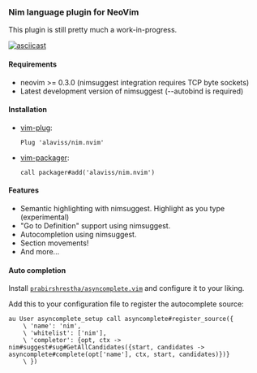 ### Nim language plugin for NeoVim

This plugin is still pretty much a work-in-progress.

[![asciicast](https://asciinema.org/a/223646.svg)](https://asciinema.org/a/223646)

#### Requirements

- neovim >= 0.3.0 (nimsuggest integration requires TCP byte sockets)
- Latest development version of nimsuggest (--autobind is required)

#### Installation

- [vim-plug]:

      Plug 'alaviss/nim.nvim'

- [vim-packager]:

      call packager#add('alaviss/nim.nvim')

#### Features

- Semantic highlighting with nimsuggest. Highlight as you type (experimental)
- "Go to Definition" support using nimsuggest.
- Autocompletion using nimsuggest.
- Section movements!
- And more...

#### Auto completion

Install [`prabirshrestha/asyncomplete.vim`][0] and configure it to your liking.

Add this to your configuration file to register the autocomplete source:

```vim
au User asyncomplete_setup call asyncomplete#register_source({
    \ 'name': 'nim',
    \ 'whitelist': ['nim'],
    \ 'completor': {opt, ctx -> nim#suggest#sug#GetAllCandidates({start, candidates -> asyncomplete#complete(opt['name'], ctx, start, candidates)})}
    \ })
```

[0]: https://github.com/prabirshrestha/asyncomplete.vim
[vim-packager]: https://github.com/kristijanhusak/vim-packager
[vim-plug]: https://github.com/junegunn/vim-plug
